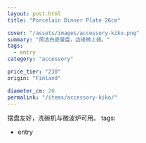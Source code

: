 ```yaml
---
layout: post.html
title: "Porcelain Dinner Plate 26cm"

cover: "/assets/images/accessory-kiko.png"
summary: "简洁白瓷餐盘，边缘微上翘。"
tags:
  - entry
category: "accessory"

price_tier: "230"
origin: "Finland"

diameter_cm: 26
permalink: "/items/accessory-kiko/"
---
```

摆盘友好，洗碗机与微波炉可用。
tags:
  - entry

